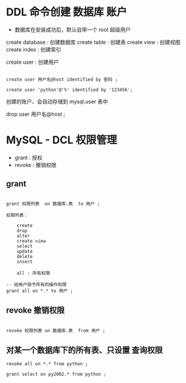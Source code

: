 
# DDL 命令创建 数据库 账户 

- 数据库在安装成功后，默认自带一个 root 超级用户

create database : 创建数据库
create table : 创建表
create view : 创建视图
create index : 创建索引

create user : 创建用户 


```

create user 用户名@host identified by 密码 ;

create user 'python'@'%' identified by '123456'; 

```
创建的账户、会自动存储到 mysql.user 表中 


drop user 用户名@host ;


# MySQL - DCL 权限管理 

- grant : 授权
- revoke : 撤销权限

## grant 

```

grant 权限列表  on 数据库.表  to 用户 ;

权限列表：

	create 
	drop 
	alter
	create view
	select
	update
	delete
	insert
	
	all : 所有权限
	
-- 给用户授予所有的操作权限	
grant all on *.* to 用户 ;

```

## revoke 撤销权限

```

revoke 权限列表 on 数据库.表  from 用户 ;

```


## 对某一个数据库下的所有表、只设置 查询权限

```
revoke all on *.* from python ;

grant select on py2002.* from python ;

```